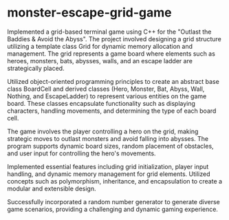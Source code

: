 # monster-escape-grid-game
Implemented a grid-based terminal game using C++ for the "Outlast the Baddies & Avoid the Abyss". The project involved designing a grid structure utilizing a template class Grid<T> for dynamic memory allocation and management. The grid represents a game board where elements such as heroes, monsters, bats, abysses, walls, and an escape ladder are strategically placed.

Utilized object-oriented programming principles to create an abstract base class BoardCell and derived classes (Hero, Monster, Bat, Abyss, Wall, Nothing, and EscapeLadder) to represent various entities on the game board. These classes encapsulate functionality such as displaying characters, handling movements, and determining the type of each board cell.

The game involves the player controlling a hero on the grid, making strategic moves to outlast monsters and avoid falling into abysses. The program supports dynamic board sizes, random placement of obstacles, and user input for controlling the hero's movements.

Implemented essential features including grid initialization, player input handling, and dynamic memory management for grid elements. Utilized concepts such as polymorphism, inheritance, and encapsulation to create a modular and extensible design.

Successfully incorporated a random number generator to generate diverse game scenarios, providing a challenging and dynamic gaming experience.
